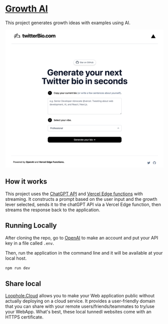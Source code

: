 # [Growth AI](https://growth-ai.amankalra.com/)

This project generates growth ideas with examples using AI.

[![Growth AI](./public/screenshot.png)](https://growth-ai.amankalra.com/)

## How it works

This project uses the [ChatGPT API](https://openai.com/api/) and [Vercel Edge functions](https://vercel.com/features/edge-functions) with streaming. It constructs a prompt based on the user input and the growth lever selected, sends it to the chatGPT API via a Vercel Edge function, then streams the response back to the application.


## Running Locally

After cloning the repo, go to [OpenAI](https://beta.openai.com/account/api-keys) to make an account and put your API key in a file called `.env`.

Then, run the application in the command line and it will be available at your local host.

```bash
npm run dev
```

## Share local 

[Loophole.Cloud](https://loophole.cloud/) allows you to make your Web application public without actually deploying on a cloud service. It provides a user-friendly domain that you can share with your remote users/friends/teammates to try/use your WebApp. What's best, these local tunnedl websites come with an HTTPS certificate. 
